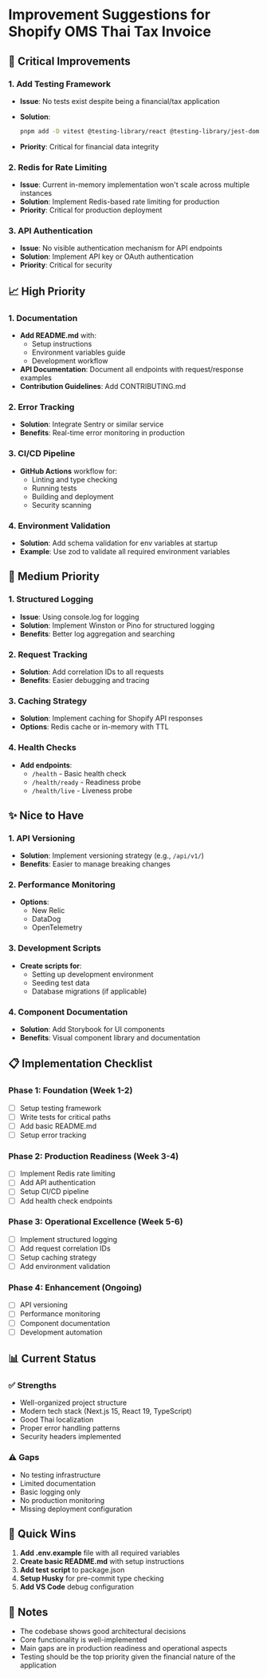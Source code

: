 # Improvement Suggestions for Shopify OMS Thai Tax Invoice

## 🚨 Critical Improvements

### 1. Add Testing Framework

- **Issue**: No tests exist despite being a financial/tax application
- **Solution**:

  ```bash
  pnpm add -D vitest @testing-library/react @testing-library/jest-dom @vitejs/plugin-react
  ```

- **Priority**: Critical for financial data integrity

### 2. Redis for Rate Limiting

- **Issue**: Current in-memory implementation won't scale across multiple instances
- **Solution**: Implement Redis-based rate limiting for production
- **Priority**: Critical for production deployment

### 3. API Authentication

- **Issue**: No visible authentication mechanism for API endpoints
- **Solution**: Implement API key or OAuth authentication
- **Priority**: Critical for security

## 📈 High Priority

### 1. Documentation

- **Add README.md** with:
  - Setup instructions
  - Environment variables guide
  - Development workflow
- **API Documentation**: Document all endpoints with request/response examples
- **Contribution Guidelines**: Add CONTRIBUTING.md

### 2. Error Tracking

- **Solution**: Integrate Sentry or similar service
- **Benefits**: Real-time error monitoring in production

### 3. CI/CD Pipeline

- **GitHub Actions** workflow for:
  - Linting and type checking
  - Running tests
  - Building and deployment
  - Security scanning

### 4. Environment Validation

- **Solution**: Add schema validation for env variables at startup
- **Example**: Use zod to validate all required environment variables

## 🔧 Medium Priority

### 1. Structured Logging

- **Issue**: Using console.log for logging
- **Solution**: Implement Winston or Pino for structured logging
- **Benefits**: Better log aggregation and searching

### 2. Request Tracking

- **Solution**: Add correlation IDs to all requests
- **Benefits**: Easier debugging and tracing

### 3. Caching Strategy

- **Solution**: Implement caching for Shopify API responses
- **Options**: Redis cache or in-memory with TTL

### 4. Health Checks

- **Add endpoints**:
  - `/health` - Basic health check
  - `/health/ready` - Readiness probe
  - `/health/live` - Liveness probe

## ✨ Nice to Have

### 1. API Versioning

- **Solution**: Implement versioning strategy (e.g., `/api/v1/`)
- **Benefits**: Easier to manage breaking changes

### 2. Performance Monitoring

- **Options**:
  - New Relic
  - DataDog
  - OpenTelemetry

### 3. Development Scripts

- **Create scripts for**:
  - Setting up development environment
  - Seeding test data
  - Database migrations (if applicable)

### 4. Component Documentation

- **Solution**: Add Storybook for UI components
- **Benefits**: Visual component library and documentation

## 📋 Implementation Checklist

### Phase 1: Foundation (Week 1-2)

- [ ] Setup testing framework
- [ ] Write tests for critical paths
- [ ] Add basic README.md
- [ ] Setup error tracking

### Phase 2: Production Readiness (Week 3-4)

- [ ] Implement Redis rate limiting
- [ ] Add API authentication
- [ ] Setup CI/CD pipeline
- [ ] Add health check endpoints

### Phase 3: Operational Excellence (Week 5-6)

- [ ] Implement structured logging
- [ ] Add request correlation IDs
- [ ] Setup caching strategy
- [ ] Add environment validation

### Phase 4: Enhancement (Ongoing)

- [ ] API versioning
- [ ] Performance monitoring
- [ ] Component documentation
- [ ] Development automation

## 📊 Current Status

### ✅ Strengths

- Well-organized project structure
- Modern tech stack (Next.js 15, React 19, TypeScript)
- Good Thai localization
- Proper error handling patterns
- Security headers implemented

### ⚠️ Gaps

- No testing infrastructure
- Limited documentation
- Basic logging only
- No production monitoring
- Missing deployment configuration

## 🎯 Quick Wins

1. **Add .env.example** file with all required variables
2. **Create basic README.md** with setup instructions
3. **Add test script** to package.json
4. **Setup Husky** for pre-commit type checking
5. **Add VS Code** debug configuration

## 📝 Notes

- The codebase shows good architectural decisions
- Core functionality is well-implemented
- Main gaps are in production readiness and operational aspects
- Testing should be the top priority given the financial nature of the application
